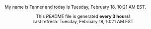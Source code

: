 My name is Tanner and today is Tuesday, February 18, 10:21 AM EST.

<p align="center">This <i>README</i> file is generated <b>every 3 hours</b>!</br>Last refresh: Tuesday, February 18, 10:21 AM EST<br /></p>
